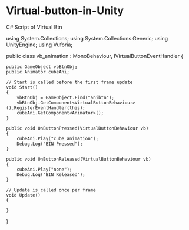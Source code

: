 # Virtual-button-in-Unity

C# Script of Virtual Btn

using System.Collections;
using System.Collections.Generic;
using UnityEngine;
using Vuforia;

public class vb_animation : MonoBehaviour, IVirtualButtonEventHandler
{

    public GameObject vbBtnObj;
    public Animator cubeAni;
    
    // Start is called before the first frame update
    void Start()
    {
        vbBtnObj = GameObject.Find("anibtn");
        vbBtnObj.GetComponent<VirtualButtonBehaviour>().RegisterEventHandler(this);
        cubeAni.GetComponent<Animator>();
    }

    public void OnButtonPressed(VirtualButtonBehaviour vb)
    {
        cubeAni.Play("cube_animation");
        Debug.Log("BIN Pressed");
    }

    public void OnButtonReleased(VirtualButtonBehaviour vb)
    {
        cubeAni.Play("none");
        Debug.Log("BIN Released");
    }

    // Update is called once per frame
    void Update()
    {
        
    }
}
